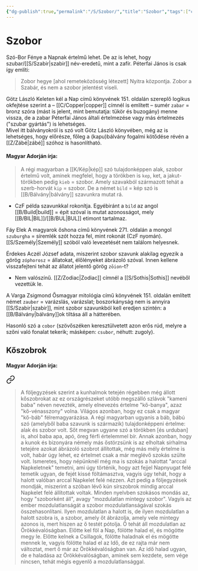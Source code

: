 ```yaml
---
{"dg-publish":true,"permalink":"/S/Szobor/","title":"Szobor","tags":["containstransclusions"],"created":"2025-03-24T13:05","updated":"2025-06-07T19:13"}
---
```



# Szobor

Szó-Bor Fénye a Napnak értelmű lehet. De az is lehet, hogy szubar/[[S/Szabir\|szabir]] név-eredetű, mint a zafír. Péterfai János is csak így említi:  
> Zobor hegye \[ahol remeteközösség létezett\] Nyitra központja. Zobor a Szabár, és nem a szobor jelentést viseli.  

Götz László Keleten kél a Nap című könyvének 151. oldalán szereplő logikus okfejtése szerint a – [[C/Copper\|copper]] címnél is említett – sumér `zabar` = bronz szóra (mást is jelent, mint bemutatja: tükör és buzogány) menne vissza, de a zabar Péterfai János általi értelmezése vagy más értelmezés ("szubar gyártás") is lehetséges.  
Mivel itt bálványokról is szó volt Götz László könyvében, még az is lehetséges, hogy előrésze, főleg a (kapu)bálvány fogalmi kötődése révén a [[Z/Zábé\|zábé]] szóhoz is hasonlítható.  

#### Magyar Adorján írja:  

> A régi magyarban a [[K/Kép\|kép]] szó tulajdonképpen alak, szobor értelmű volt, aminek megfelel, hogy a törökben is `kep`, ket, a jakut-törökben pedig `kieb` = szobor. Amely szavakból származott tehát a szerb-horvát `kip` = szobor. De a német `bild` = kép szó is [[B/Bálvány\|bálvány]] szavunkra mutat rá.  
- CzF példa szavunkkal rokonítja. Egyébiránt a `bild` az angol [[B/Build\|build]] = épít szóval is mutat azonosságot, mely [[B/BIL\|BIL]]/[[B/BUL\|BUL]] etimont tartalmaz.

Fáy Elek A magyarok őshona című könyvének 271. oldalán a mongol `szuburgha` = síremlék szót hozza fel, mint rokonát (CzF nyomán). [[S/Személy\|Személy]] szóból való levezetését nem találom helyesnek.  

Érdekes Aczél József adata, miszerint szobor szavunk alakilag egyezik a görög `zóphorosz` = állatokat, élőlényeket ábrázoló szóval. Innen kellene visszafejteni tehát az állatot jelentő görög `zōion`-t?  
- Nem valószínű. [[Z/Zodiac\|Zodiac]] címnél a [[S/Sothis\|Sothis]] nevéből vezettük le.

A Varga Zsigmond Ősmagyar mitológia című könyvének 151. oldalán említett német `zauber` = varázslás, varázslat; boszorkányság nem is annyira [[S/Szabir\|szabir]], mint szobor szavunkból kell eredjen szintén: a [[B/Bálvány\|bálvány]]ok tiltása áll a hátterében.  

Hasonló szó a `cobor` (szövőszéken keresztülvetett azon erős rúd, melyre a szőni való fonalat tekerik; másképen: `csubor`, néhutt: zugoly).  

## Kőszobrok

#### Magyar Adorján írja:


<div class="transclusion internal-embed is-loaded"><a class="markdown-embed-link" href="/B/Báb/#yf6ywn" aria-label="Open link"><svg xmlns="http://www.w3.org/2000/svg" width="24" height="24" viewBox="0 0 24 24" fill="none" stroke="currentColor" stroke-width="2" stroke-linecap="round" stroke-linejoin="round" class="svg-icon lucide-link"><path d="M10 13a5 5 0 0 0 7.54.54l3-3a5 5 0 0 0-7.07-7.07l-1.72 1.71"></path><path d="M14 11a5 5 0 0 0-7.54-.54l-3 3a5 5 0 0 0 7.07 7.07l1.71-1.71"></path></svg></a><div class="markdown-embed">



> A följegyzések szerint a kunhalmok tetején régebben még állott kőszobrokat az ez országrészeket utóbb megszálló szlávok "kameni baba" néven nevezték, amely elnevezés értelme "kő-banya", azaz "kő-vénasszony" volna. Világos azonban, hogy ez csak a magyar "kő-báb" félremagyarázása. A régi magyarban ugyanis a báb, bábú szó (amelyből baba szavunk is származik) tulajdonképpeni értelme: alak és szobor volt. Sőt megvan ugyane szó a törökben \[és urduban\] is, ahol baba apa, apó, öreg férfi értelemmel bír. Annak azonban, hogy a kunok és bizonyára némely más őstörzsünk is az elholtak sírhalma tetejére azokat ábrázoló szobrot állítottak, még más mély értelme is volt, habár úgy lehet, ez értelmet csak a már meglévő szokás szülte volt. Ismeretes, hogy népünknél még ma is szokás a halottat "arccal Napkeletnek" temetni, ami úgy történik, hogy azt fejjel Napnyugat felé temetik ugyan, de fejét kissé föltámasztva, vagyis úgy tehát, hogy a halott valóban arccal Napkelet felé nézzen. Azt pedig a följegyzések mondják, miszerint a szóban lévő kún sírszobrok mindig arccal Napkelet felé állítottak voltak. Minden nyelvben szokásos mondás az, hogy "szoborként áll", avagy "mozdulatlan mintegy szobor". Vagyis az ember mozdulatlanságát a szobor mozdulatlanságával szokás összehasonlítani. Ilyen mozdulatlan a halott is, de ilyen mozdulatlan a halott szobra is, a szobor, amely őt ábrázolja, amely vele mintegy azonos is, mert hiszen az ő testét pótolja. Ö tehát áll mozdulatlan az Örökkévalóságban. Előtte kel föl a Nap, fölötte halad el, és mögötte megy le. Előtte kelnek a Csillagok, fölötte haladnak el és mögötte mennek le, vagyis fölötte halad el az Idő, de ez rajta már nem változtat, mert ő már az Örökkévalóságban van. Az idő halad ugyan, de e haladása az Örökkévalóságban, aminek sem kezdete, sem vége nincsen, tehát mégis egyenlő a mozdulatlansággal. 

</div></div>
